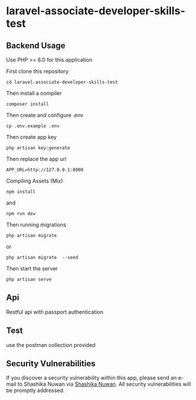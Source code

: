 # laravel-associate-developer-skills-test

## Backend Usage

Use PHP >= 8.0 for this application

First clone this repository

    cd laravel-associate-developer-skills-test

Then install a compiler

    composer install
    
Then create and configure .env

    cp .env.example .env
    
   Then create app key

    php artisan key:generate

   Then replace the app url

    APP_URL=http://127.0.0.1:8000

Compiling Assets (Mix)

    npm install

 and

    npm run dev

Then running migrations

    php artisan migrate
    
or

    php artisan migrate  --seed
    
Then start the server

    php artisan serve

## Api

Restful api with passport authentication

## Test

use the postman collection provided
    
## Security Vulnerabilities

If you discover a security vulnerability within this app, please send an e-mail to Shashika Nuwan via [Shashika Nuwan](mailto:kumararanaweera1999@gmail.com). All security vulnerabilities will be promptly addressed.
